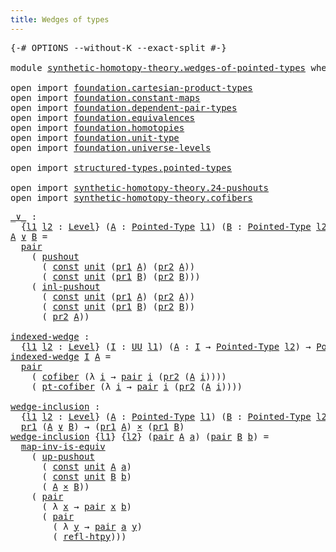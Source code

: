 ```yaml
---
title: Wedges of types
---
```


<pre class="Agda"><a id="41" class="Symbol">{-#</a> <a id="45" class="Keyword">OPTIONS</a> <a id="53" class="Pragma">--without-K</a> <a id="65" class="Pragma">--exact-split</a> <a id="79" class="Symbol">#-}</a>

<a id="84" class="Keyword">module</a> <a id="91" href="synthetic-homotopy-theory.wedges-of-pointed-types.html" class="Module">synthetic-homotopy-theory.wedges-of-pointed-types</a> <a id="141" class="Keyword">where</a>

<a id="148" class="Keyword">open</a> <a id="153" class="Keyword">import</a> <a id="160" href="foundation.cartesian-product-types.html" class="Module">foundation.cartesian-product-types</a>
<a id="195" class="Keyword">open</a> <a id="200" class="Keyword">import</a> <a id="207" href="foundation.constant-maps.html" class="Module">foundation.constant-maps</a>
<a id="232" class="Keyword">open</a> <a id="237" class="Keyword">import</a> <a id="244" href="foundation.dependent-pair-types.html" class="Module">foundation.dependent-pair-types</a>
<a id="276" class="Keyword">open</a> <a id="281" class="Keyword">import</a> <a id="288" href="foundation.equivalences.html" class="Module">foundation.equivalences</a>
<a id="312" class="Keyword">open</a> <a id="317" class="Keyword">import</a> <a id="324" href="foundation.homotopies.html" class="Module">foundation.homotopies</a>
<a id="346" class="Keyword">open</a> <a id="351" class="Keyword">import</a> <a id="358" href="foundation.unit-type.html" class="Module">foundation.unit-type</a>
<a id="379" class="Keyword">open</a> <a id="384" class="Keyword">import</a> <a id="391" href="foundation.universe-levels.html" class="Module">foundation.universe-levels</a>

<a id="419" class="Keyword">open</a> <a id="424" class="Keyword">import</a> <a id="431" href="structured-types.pointed-types.html" class="Module">structured-types.pointed-types</a>

<a id="463" class="Keyword">open</a> <a id="468" class="Keyword">import</a> <a id="475" href="synthetic-homotopy-theory.24-pushouts.html" class="Module">synthetic-homotopy-theory.24-pushouts</a>
<a id="513" class="Keyword">open</a> <a id="518" class="Keyword">import</a> <a id="525" href="synthetic-homotopy-theory.cofibers.html" class="Module">synthetic-homotopy-theory.cofibers</a>
</pre>
<pre class="Agda"><a id="_∨_"></a><a id="573" href="synthetic-homotopy-theory.wedges-of-pointed-types.html#573" class="Function Operator">_∨_</a> <a id="577" class="Symbol">:</a>
  <a id="581" class="Symbol">{</a><a id="582" href="synthetic-homotopy-theory.wedges-of-pointed-types.html#582" class="Bound">l1</a> <a id="585" href="synthetic-homotopy-theory.wedges-of-pointed-types.html#585" class="Bound">l2</a> <a id="588" class="Symbol">:</a> <a id="590" href="Agda.Primitive.html#597" class="Postulate">Level</a><a id="595" class="Symbol">}</a> <a id="597" class="Symbol">(</a><a id="598" href="synthetic-homotopy-theory.wedges-of-pointed-types.html#598" class="Bound">A</a> <a id="600" class="Symbol">:</a> <a id="602" href="structured-types.pointed-types.html#383" class="Function">Pointed-Type</a> <a id="615" href="synthetic-homotopy-theory.wedges-of-pointed-types.html#582" class="Bound">l1</a><a id="617" class="Symbol">)</a> <a id="619" class="Symbol">(</a><a id="620" href="synthetic-homotopy-theory.wedges-of-pointed-types.html#620" class="Bound">B</a> <a id="622" class="Symbol">:</a> <a id="624" href="structured-types.pointed-types.html#383" class="Function">Pointed-Type</a> <a id="637" href="synthetic-homotopy-theory.wedges-of-pointed-types.html#585" class="Bound">l2</a><a id="639" class="Symbol">)</a> <a id="641" class="Symbol">→</a> <a id="643" href="structured-types.pointed-types.html#383" class="Function">Pointed-Type</a> <a id="656" class="Symbol">(</a><a id="657" href="synthetic-homotopy-theory.wedges-of-pointed-types.html#582" class="Bound">l1</a> <a id="660" href="Agda.Primitive.html#810" class="Primitive Operator">⊔</a> <a id="662" href="synthetic-homotopy-theory.wedges-of-pointed-types.html#585" class="Bound">l2</a><a id="664" class="Symbol">)</a>
<a id="666" href="synthetic-homotopy-theory.wedges-of-pointed-types.html#666" class="Bound">A</a> <a id="668" href="synthetic-homotopy-theory.wedges-of-pointed-types.html#573" class="Function Operator">∨</a> <a id="670" href="synthetic-homotopy-theory.wedges-of-pointed-types.html#670" class="Bound">B</a> <a id="672" class="Symbol">=</a>
  <a id="676" href="foundation-core.dependent-pair-types.html#588" class="InductiveConstructor">pair</a>
    <a id="685" class="Symbol">(</a> <a id="687" href="synthetic-homotopy-theory.24-pushouts.html#11039" class="Postulate">pushout</a>
      <a id="701" class="Symbol">(</a> <a id="703" href="foundation-core.constant-maps.html#216" class="Function">const</a> <a id="709" href="foundation.unit-type.html#1075" class="Datatype">unit</a> <a id="714" class="Symbol">(</a><a id="715" href="foundation-core.dependent-pair-types.html#605" class="Field">pr1</a> <a id="719" href="synthetic-homotopy-theory.wedges-of-pointed-types.html#666" class="Bound">A</a><a id="720" class="Symbol">)</a> <a id="722" class="Symbol">(</a><a id="723" href="foundation-core.dependent-pair-types.html#617" class="Field">pr2</a> <a id="727" href="synthetic-homotopy-theory.wedges-of-pointed-types.html#666" class="Bound">A</a><a id="728" class="Symbol">))</a>
      <a id="737" class="Symbol">(</a> <a id="739" href="foundation-core.constant-maps.html#216" class="Function">const</a> <a id="745" href="foundation.unit-type.html#1075" class="Datatype">unit</a> <a id="750" class="Symbol">(</a><a id="751" href="foundation-core.dependent-pair-types.html#605" class="Field">pr1</a> <a id="755" href="synthetic-homotopy-theory.wedges-of-pointed-types.html#670" class="Bound">B</a><a id="756" class="Symbol">)</a> <a id="758" class="Symbol">(</a><a id="759" href="foundation-core.dependent-pair-types.html#617" class="Field">pr2</a> <a id="763" href="synthetic-homotopy-theory.wedges-of-pointed-types.html#670" class="Bound">B</a><a id="764" class="Symbol">)))</a>
    <a id="772" class="Symbol">(</a> <a id="774" href="synthetic-homotopy-theory.24-pushouts.html#11169" class="Postulate">inl-pushout</a>
      <a id="792" class="Symbol">(</a> <a id="794" href="foundation-core.constant-maps.html#216" class="Function">const</a> <a id="800" href="foundation.unit-type.html#1075" class="Datatype">unit</a> <a id="805" class="Symbol">(</a><a id="806" href="foundation-core.dependent-pair-types.html#605" class="Field">pr1</a> <a id="810" href="synthetic-homotopy-theory.wedges-of-pointed-types.html#666" class="Bound">A</a><a id="811" class="Symbol">)</a> <a id="813" class="Symbol">(</a><a id="814" href="foundation-core.dependent-pair-types.html#617" class="Field">pr2</a> <a id="818" href="synthetic-homotopy-theory.wedges-of-pointed-types.html#666" class="Bound">A</a><a id="819" class="Symbol">))</a>
      <a id="828" class="Symbol">(</a> <a id="830" href="foundation-core.constant-maps.html#216" class="Function">const</a> <a id="836" href="foundation.unit-type.html#1075" class="Datatype">unit</a> <a id="841" class="Symbol">(</a><a id="842" href="foundation-core.dependent-pair-types.html#605" class="Field">pr1</a> <a id="846" href="synthetic-homotopy-theory.wedges-of-pointed-types.html#670" class="Bound">B</a><a id="847" class="Symbol">)</a> <a id="849" class="Symbol">(</a><a id="850" href="foundation-core.dependent-pair-types.html#617" class="Field">pr2</a> <a id="854" href="synthetic-homotopy-theory.wedges-of-pointed-types.html#670" class="Bound">B</a><a id="855" class="Symbol">))</a>
      <a id="864" class="Symbol">(</a> <a id="866" href="foundation-core.dependent-pair-types.html#617" class="Field">pr2</a> <a id="870" href="synthetic-homotopy-theory.wedges-of-pointed-types.html#666" class="Bound">A</a><a id="871" class="Symbol">))</a>

<a id="indexed-wedge"></a><a id="875" href="synthetic-homotopy-theory.wedges-of-pointed-types.html#875" class="Function">indexed-wedge</a> <a id="889" class="Symbol">:</a>
  <a id="893" class="Symbol">{</a><a id="894" href="synthetic-homotopy-theory.wedges-of-pointed-types.html#894" class="Bound">l1</a> <a id="897" href="synthetic-homotopy-theory.wedges-of-pointed-types.html#897" class="Bound">l2</a> <a id="900" class="Symbol">:</a> <a id="902" href="Agda.Primitive.html#597" class="Postulate">Level</a><a id="907" class="Symbol">}</a> <a id="909" class="Symbol">(</a><a id="910" href="synthetic-homotopy-theory.wedges-of-pointed-types.html#910" class="Bound">I</a> <a id="912" class="Symbol">:</a> <a id="914" href="foundation-core.universe-levels.html#235" class="Primitive">UU</a> <a id="917" href="synthetic-homotopy-theory.wedges-of-pointed-types.html#894" class="Bound">l1</a><a id="919" class="Symbol">)</a> <a id="921" class="Symbol">(</a><a id="922" href="synthetic-homotopy-theory.wedges-of-pointed-types.html#922" class="Bound">A</a> <a id="924" class="Symbol">:</a> <a id="926" href="synthetic-homotopy-theory.wedges-of-pointed-types.html#910" class="Bound">I</a> <a id="928" class="Symbol">→</a> <a id="930" href="structured-types.pointed-types.html#383" class="Function">Pointed-Type</a> <a id="943" href="synthetic-homotopy-theory.wedges-of-pointed-types.html#897" class="Bound">l2</a><a id="945" class="Symbol">)</a> <a id="947" class="Symbol">→</a> <a id="949" href="structured-types.pointed-types.html#383" class="Function">Pointed-Type</a> <a id="962" class="Symbol">(</a><a id="963" href="synthetic-homotopy-theory.wedges-of-pointed-types.html#894" class="Bound">l1</a> <a id="966" href="Agda.Primitive.html#810" class="Primitive Operator">⊔</a> <a id="968" href="synthetic-homotopy-theory.wedges-of-pointed-types.html#897" class="Bound">l2</a><a id="970" class="Symbol">)</a>
<a id="972" href="synthetic-homotopy-theory.wedges-of-pointed-types.html#875" class="Function">indexed-wedge</a> <a id="986" href="synthetic-homotopy-theory.wedges-of-pointed-types.html#986" class="Bound">I</a> <a id="988" href="synthetic-homotopy-theory.wedges-of-pointed-types.html#988" class="Bound">A</a> <a id="990" class="Symbol">=</a>
  <a id="994" href="foundation-core.dependent-pair-types.html#588" class="InductiveConstructor">pair</a>
    <a id="1003" class="Symbol">(</a> <a id="1005" href="synthetic-homotopy-theory.cofibers.html#563" class="Function">cofiber</a> <a id="1013" class="Symbol">(λ</a> <a id="1016" href="synthetic-homotopy-theory.wedges-of-pointed-types.html#1016" class="Bound">i</a> <a id="1018" class="Symbol">→</a> <a id="1020" href="foundation-core.dependent-pair-types.html#588" class="InductiveConstructor">pair</a> <a id="1025" href="synthetic-homotopy-theory.wedges-of-pointed-types.html#1016" class="Bound">i</a> <a id="1027" class="Symbol">(</a><a id="1028" href="foundation-core.dependent-pair-types.html#617" class="Field">pr2</a> <a id="1032" class="Symbol">(</a><a id="1033" href="synthetic-homotopy-theory.wedges-of-pointed-types.html#988" class="Bound">A</a> <a id="1035" href="synthetic-homotopy-theory.wedges-of-pointed-types.html#1016" class="Bound">i</a><a id="1036" class="Symbol">))))</a>
    <a id="1045" class="Symbol">(</a> <a id="1047" href="synthetic-homotopy-theory.cofibers.html#1137" class="Function">pt-cofiber</a> <a id="1058" class="Symbol">(λ</a> <a id="1061" href="synthetic-homotopy-theory.wedges-of-pointed-types.html#1061" class="Bound">i</a> <a id="1063" class="Symbol">→</a> <a id="1065" href="foundation-core.dependent-pair-types.html#588" class="InductiveConstructor">pair</a> <a id="1070" href="synthetic-homotopy-theory.wedges-of-pointed-types.html#1061" class="Bound">i</a> <a id="1072" class="Symbol">(</a><a id="1073" href="foundation-core.dependent-pair-types.html#617" class="Field">pr2</a> <a id="1077" class="Symbol">(</a><a id="1078" href="synthetic-homotopy-theory.wedges-of-pointed-types.html#988" class="Bound">A</a> <a id="1080" href="synthetic-homotopy-theory.wedges-of-pointed-types.html#1061" class="Bound">i</a><a id="1081" class="Symbol">))))</a>

<a id="wedge-inclusion"></a><a id="1087" href="synthetic-homotopy-theory.wedges-of-pointed-types.html#1087" class="Function">wedge-inclusion</a> <a id="1103" class="Symbol">:</a>
  <a id="1107" class="Symbol">{</a><a id="1108" href="synthetic-homotopy-theory.wedges-of-pointed-types.html#1108" class="Bound">l1</a> <a id="1111" href="synthetic-homotopy-theory.wedges-of-pointed-types.html#1111" class="Bound">l2</a> <a id="1114" class="Symbol">:</a> <a id="1116" href="Agda.Primitive.html#597" class="Postulate">Level</a><a id="1121" class="Symbol">}</a> <a id="1123" class="Symbol">(</a><a id="1124" href="synthetic-homotopy-theory.wedges-of-pointed-types.html#1124" class="Bound">A</a> <a id="1126" class="Symbol">:</a> <a id="1128" href="structured-types.pointed-types.html#383" class="Function">Pointed-Type</a> <a id="1141" href="synthetic-homotopy-theory.wedges-of-pointed-types.html#1108" class="Bound">l1</a><a id="1143" class="Symbol">)</a> <a id="1145" class="Symbol">(</a><a id="1146" href="synthetic-homotopy-theory.wedges-of-pointed-types.html#1146" class="Bound">B</a> <a id="1148" class="Symbol">:</a> <a id="1150" href="structured-types.pointed-types.html#383" class="Function">Pointed-Type</a> <a id="1163" href="synthetic-homotopy-theory.wedges-of-pointed-types.html#1111" class="Bound">l2</a><a id="1165" class="Symbol">)</a> <a id="1167" class="Symbol">→</a>
  <a id="1171" href="foundation-core.dependent-pair-types.html#605" class="Field">pr1</a> <a id="1175" class="Symbol">(</a><a id="1176" href="synthetic-homotopy-theory.wedges-of-pointed-types.html#1124" class="Bound">A</a> <a id="1178" href="synthetic-homotopy-theory.wedges-of-pointed-types.html#573" class="Function Operator">∨</a> <a id="1180" href="synthetic-homotopy-theory.wedges-of-pointed-types.html#1146" class="Bound">B</a><a id="1181" class="Symbol">)</a> <a id="1183" class="Symbol">→</a> <a id="1185" class="Symbol">(</a><a id="1186" href="foundation-core.dependent-pair-types.html#605" class="Field">pr1</a> <a id="1190" href="synthetic-homotopy-theory.wedges-of-pointed-types.html#1124" class="Bound">A</a><a id="1191" class="Symbol">)</a> <a id="1193" href="foundation-core.cartesian-product-types.html#590" class="Function Operator">×</a> <a id="1195" class="Symbol">(</a><a id="1196" href="foundation-core.dependent-pair-types.html#605" class="Field">pr1</a> <a id="1200" href="synthetic-homotopy-theory.wedges-of-pointed-types.html#1146" class="Bound">B</a><a id="1201" class="Symbol">)</a>
<a id="1203" href="synthetic-homotopy-theory.wedges-of-pointed-types.html#1087" class="Function">wedge-inclusion</a> <a id="1219" class="Symbol">{</a><a id="1220" href="synthetic-homotopy-theory.wedges-of-pointed-types.html#1220" class="Bound">l1</a><a id="1222" class="Symbol">}</a> <a id="1224" class="Symbol">{</a><a id="1225" href="synthetic-homotopy-theory.wedges-of-pointed-types.html#1225" class="Bound">l2</a><a id="1227" class="Symbol">}</a> <a id="1229" class="Symbol">(</a><a id="1230" href="foundation-core.dependent-pair-types.html#588" class="InductiveConstructor">pair</a> <a id="1235" href="synthetic-homotopy-theory.wedges-of-pointed-types.html#1235" class="Bound">A</a> <a id="1237" href="synthetic-homotopy-theory.wedges-of-pointed-types.html#1237" class="Bound">a</a><a id="1238" class="Symbol">)</a> <a id="1240" class="Symbol">(</a><a id="1241" href="foundation-core.dependent-pair-types.html#588" class="InductiveConstructor">pair</a> <a id="1246" href="synthetic-homotopy-theory.wedges-of-pointed-types.html#1246" class="Bound">B</a> <a id="1248" href="synthetic-homotopy-theory.wedges-of-pointed-types.html#1248" class="Bound">b</a><a id="1249" class="Symbol">)</a> <a id="1251" class="Symbol">=</a>
  <a id="1255" href="foundation-core.equivalences.html#4187" class="Function">map-inv-is-equiv</a>
    <a id="1276" class="Symbol">(</a> <a id="1278" href="synthetic-homotopy-theory.24-pushouts.html#11842" class="Postulate">up-pushout</a>
      <a id="1295" class="Symbol">(</a> <a id="1297" href="foundation-core.constant-maps.html#216" class="Function">const</a> <a id="1303" href="foundation.unit-type.html#1075" class="Datatype">unit</a> <a id="1308" href="synthetic-homotopy-theory.wedges-of-pointed-types.html#1235" class="Bound">A</a> <a id="1310" href="synthetic-homotopy-theory.wedges-of-pointed-types.html#1237" class="Bound">a</a><a id="1311" class="Symbol">)</a>
      <a id="1319" class="Symbol">(</a> <a id="1321" href="foundation-core.constant-maps.html#216" class="Function">const</a> <a id="1327" href="foundation.unit-type.html#1075" class="Datatype">unit</a> <a id="1332" href="synthetic-homotopy-theory.wedges-of-pointed-types.html#1246" class="Bound">B</a> <a id="1334" href="synthetic-homotopy-theory.wedges-of-pointed-types.html#1248" class="Bound">b</a><a id="1335" class="Symbol">)</a>
      <a id="1343" class="Symbol">(</a> <a id="1345" href="synthetic-homotopy-theory.wedges-of-pointed-types.html#1235" class="Bound">A</a> <a id="1347" href="foundation-core.cartesian-product-types.html#590" class="Function Operator">×</a> <a id="1349" href="synthetic-homotopy-theory.wedges-of-pointed-types.html#1246" class="Bound">B</a><a id="1350" class="Symbol">))</a>
    <a id="1357" class="Symbol">(</a> <a id="1359" href="foundation-core.dependent-pair-types.html#588" class="InductiveConstructor">pair</a>
      <a id="1370" class="Symbol">(</a> <a id="1372" class="Symbol">λ</a> <a id="1374" href="synthetic-homotopy-theory.wedges-of-pointed-types.html#1374" class="Bound">x</a> <a id="1376" class="Symbol">→</a> <a id="1378" href="foundation-core.dependent-pair-types.html#588" class="InductiveConstructor">pair</a> <a id="1383" href="synthetic-homotopy-theory.wedges-of-pointed-types.html#1374" class="Bound">x</a> <a id="1385" href="synthetic-homotopy-theory.wedges-of-pointed-types.html#1248" class="Bound">b</a><a id="1386" class="Symbol">)</a>
      <a id="1394" class="Symbol">(</a> <a id="1396" href="foundation-core.dependent-pair-types.html#588" class="InductiveConstructor">pair</a>
        <a id="1409" class="Symbol">(</a> <a id="1411" class="Symbol">λ</a> <a id="1413" href="synthetic-homotopy-theory.wedges-of-pointed-types.html#1413" class="Bound">y</a> <a id="1415" class="Symbol">→</a> <a id="1417" href="foundation-core.dependent-pair-types.html#588" class="InductiveConstructor">pair</a> <a id="1422" href="synthetic-homotopy-theory.wedges-of-pointed-types.html#1237" class="Bound">a</a> <a id="1424" href="synthetic-homotopy-theory.wedges-of-pointed-types.html#1413" class="Bound">y</a><a id="1425" class="Symbol">)</a>
        <a id="1435" class="Symbol">(</a> <a id="1437" href="foundation-core.homotopies.html#741" class="Function">refl-htpy</a><a id="1446" class="Symbol">)))</a>
</pre>